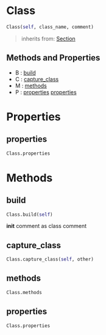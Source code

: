 # Class



``` python
Class(self, class_name, comment)
```




> inherits from: [Section](section.md) 

## Methods and Properties
- B : [build](#build) 
- C : [capture_class](#capture_class) 
- M : [methods](#methods) 
- P : [properties](#properties) [properties](#properties) 

# Properties

## properties

``` python
Class.properties
```





# Methods

## build

``` python
Class.build(self)
```

__init__ comment as class comment



## capture_class

``` python
Class.capture_class(self, other)
```




## methods

``` python
Class.methods
```




## properties

``` python
Class.properties
```





